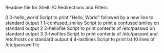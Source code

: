 Readme file for Shell I/O Redirections and Filters

0      0-hello_world  	  Script to print "Hello, World" followed by a new line to standard output
1      1-confused_smiley  Script to print a confused smiley on standard output
2      2-hellofile	  Script to print contents of /etc/passwd on standard output
3      3-twofiles	  Script to print contents of /etc/passwd and /etc/hosts on standard output
4      4-lastlines	  Script to print lat 10 lines of /etc/passwd file
